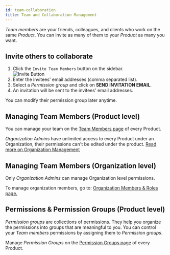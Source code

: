 ```yaml
---
id: team-collaboration
title: Team and Collaboration Management
---
```


*Team members* are your friends, colleagues, and clients who work on the same *Product*. You can invite as many of them to your *Product* as many you want.

## Invite others to collaborate

1. Click the `Invite Team Members` button on the sidebar.  
![Invite Button](/assets/invite.png)
1. Enter the invitees' email addresses (comma separated list).
1. Select a *Permission group* and click on **SEND INVITATION EMAIL**.
2. An invitation will be sent to the invitees' email addresses.

You can modify their permission group later anytime.

## Managing Team Members (Product level)
You can manage your team on the <a href="https://app.configcat.com/product/members" target="_blank">Team Members page</a> of every Product.

*Organization Admins* have unlimited access to every Product under an Organization, their permissions can't be edited under the product. [Read more on Organization Management](/organization.md)

## Managing Team Members (Organization level)
Only *Organization Admins* can manage Organization level permissions.

To manage organization members, go to:
[Organization Members & Roles page.](https://app.configcat.com/organization/members)

## Permissions & Permission Groups (Product level)

*Permission groups* are collections of permissions. They help you organize the permissions into groups that are meaningful to you. You can control your *Team members* permissions by assigning them to *Permission groups*. 

Manage *Permission Groups* on the [Permission Groups page](https://app.configcat.com/product/permission-groups) of every Product.


